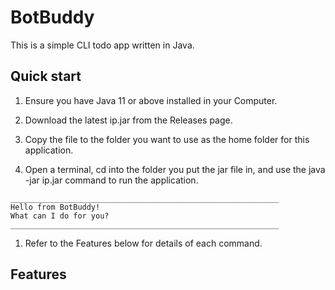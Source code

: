 # BotBuddy

This is a simple CLI todo app written in Java.
## Quick start

1. Ensure you have Java 11 or above installed in your Computer.

1. Download the latest ip.jar from the Releases page.

1. Copy the file to the folder you want to use as the home folder for this application.

1. Open a terminal, cd into the folder you put the jar file in, and use the java -jar ip.jar command to run the application.
 
```
____________________________________________________________
Hello from BotBuddy!
What can I do for you?
____________________________________________________________
   ```
1. Refer to the Features below for details of each command.

## Features
